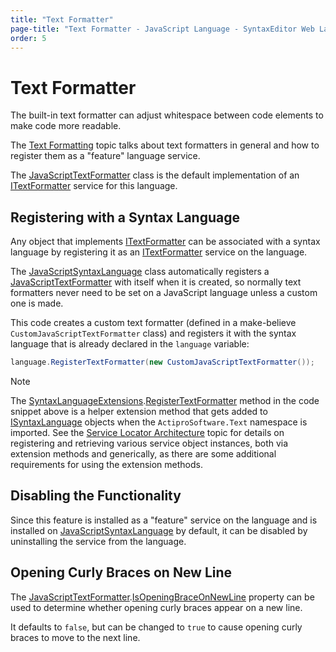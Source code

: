 ```yaml
---
title: "Text Formatter"
page-title: "Text Formatter - JavaScript Language - SyntaxEditor Web Languages Add-on"
order: 5
---
```

# Text Formatter

The built-in text formatter can adjust whitespace between code elements to make code more readable.

The [Text Formatting](../../text-parsing/advanced-text/text-formatting.md) topic talks about text formatters in general and how to register them as a "feature" language service.

The [JavaScriptTextFormatter](xref:ActiproSoftware.Text.Languages.JavaScript.Implementation.JavaScriptTextFormatter) class is the default implementation of an [ITextFormatter](xref:ActiproSoftware.Text.ITextFormatter) service for this language.

## Registering with a Syntax Language

Any object that implements [ITextFormatter](xref:ActiproSoftware.Text.ITextFormatter) can be associated with a syntax language by registering it as an [ITextFormatter](xref:ActiproSoftware.Text.ITextFormatter) service on the language.

The [JavaScriptSyntaxLanguage](xref:ActiproSoftware.Text.Languages.JavaScript.Implementation.JavaScriptSyntaxLanguage) class automatically registers a [JavaScriptTextFormatter](xref:ActiproSoftware.Text.Languages.JavaScript.Implementation.JavaScriptTextFormatter) with itself when it is created, so normally text formatters never need to be set on a JavaScript language unless a custom one is made.

This code creates a custom text formatter (defined in a make-believe `CustomJavaScriptTextFormatter` class) and registers it with the syntax language that is already declared in the `language` variable:

```csharp
language.RegisterTextFormatter(new CustomJavaScriptTextFormatter());
```

> [!NOTE]
> The [SyntaxLanguageExtensions](xref:ActiproSoftware.Text.SyntaxLanguageExtensions).[RegisterTextFormatter](xref:ActiproSoftware.Text.SyntaxLanguageExtensions.RegisterTextFormatter*) method in the code snippet above is a helper extension method that gets added to [ISyntaxLanguage](xref:ActiproSoftware.Text.ISyntaxLanguage) objects when the `ActiproSoftware.Text` namespace is imported.  See the [Service Locator Architecture](../../language-creation/service-locator-architecture.md) topic for details on registering and retrieving various service object instances, both via extension methods and generically, as there are some additional requirements for using the extension methods.

## Disabling the Functionality

Since this feature is installed as a "feature" service on the language and is installed on [JavaScriptSyntaxLanguage](xref:ActiproSoftware.Text.Languages.JavaScript.Implementation.JavaScriptSyntaxLanguage) by default, it can be disabled by uninstalling the service from the language.

## Opening Curly Braces on New Line

The [JavaScriptTextFormatter](xref:ActiproSoftware.Text.Languages.JavaScript.Implementation.JavaScriptTextFormatter).[IsOpeningBraceOnNewLine](xref:ActiproSoftware.Text.Languages.JavaScript.Implementation.JavaScriptTextFormatter.IsOpeningBraceOnNewLine) property can be used to determine whether opening curly braces appear on a new line.

It defaults to `false`, but can be changed to `true` to cause opening curly braces to move to the next line.
